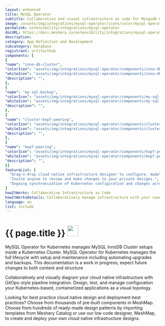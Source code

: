 ```yaml
---
layout: enhanced
title: MySQL Operator
subtitle: Collaborative and visual infrastructure as code for Mongodb Operator
image: /assets/img/integrations/mysql-operator/icons/color/mysql-operator-color.svg
permalink: extensibility/integrations/mysql-operator
docURL: https://docs.meshery.io/extensibility/integrations/mysql-operator
description: 
category: App Definition and Development
subcategory: Database
registrant: artifacthub
components: [
{
"name": "inno-db-cluster",
"colorIcon": "assets/img/integrations/mysql-operator/components/inno-db-cluster/icons/color/inno-db-cluster-color.svg",
"whiteIcon": "assets/img/integrations/mysql-operator/components/inno-db-cluster/icons/white/inno-db-cluster-white.svg",
"description": "",
},
{
"name": "my-sql-backup",
"colorIcon": "assets/img/integrations/mysql-operator/components/my-sql-backup/icons/color/my-sql-backup-color.svg",
"whiteIcon": "assets/img/integrations/mysql-operator/components/my-sql-backup/icons/white/my-sql-backup-white.svg",
"description": "",
},
{
"name": "cluster-kopf-peering",
"colorIcon": "assets/img/integrations/mysql-operator/components/cluster-kopf-peering/icons/color/cluster-kopf-peering-color.svg",
"whiteIcon": "assets/img/integrations/mysql-operator/components/cluster-kopf-peering/icons/white/cluster-kopf-peering-white.svg",
"description": "",
},
{
"name": "kopf-peering",
"colorIcon": "assets/img/integrations/mysql-operator/components/kopf-peering/icons/color/kopf-peering-color.svg",
"whiteIcon": "assets/img/integrations/mysql-operator/components/kopf-peering/icons/white/kopf-peering-white.svg",
"description": "",
}]
featureList: [
  "Drag-n-drop cloud native infrastructure designer to configure, model, and deploy your workloads.",
  "Invite anyone to review and make changes to your private designs.",
  "Ongoing synchronization of Kubernetes configuration and changes across any number of clusters."
]
howItWorks: Collaborative Infrastructure as Code
howItWorksDetails: Collaboratively manage infrastructure with your coworkers synchronously sharing the same designs.
language: en
list: include
---
```

<h1>{{ page.title }} <img src="{{ page.image }}" style="width: 35px; height: 35px;" /></h1>

<p>
MySQL Operator for Kubernetes manages MySQL InnoDB Cluster setups inside a Kubernetes Cluster. MySQL Operator for Kubernetes manages the full lifecycle with setup and maintenance including automating upgrades and backups. This documentation is a work in progress; expect future changes to both content and structure
</p>
<p>
    Collaboratively and visually diagram your cloud native infrastructure with GitOps-style pipeline integration. Design, test, and manage configuration your Kubernetes-based, containerized applications as a visual topology.
</p>
<p>
    Looking for best practice cloud native design and deployment best practices? Choose from thousands of pre-built components in MeshMap. Choose from hundreds of ready-made design patterns by importing templates from Meshery Catalog or use our low code designer, MeshMap, to create and deploy your own cloud native infrastructure designs.
</p>
